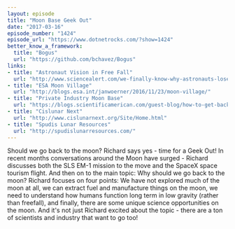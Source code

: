 ```yaml
---
layout: episode
title: "Moon Base Geek Out"
date: "2017-03-16"
episode_number: "1424"
episode_url: "https://www.dotnetrocks.com/?show=1424"
better_know_a_framework:
  title: "Bogus"
  url: "https://github.com/bchavez/Bogus"
links:
- title: "Astronaut Vision in Free Fall"
  url: "http://www.sciencealert.com/we-finally-know-why-astronauts-lose-their-vision-in-space-and-it-s-bad-news-for-mars-missions"
- title: "ESA Moon Village"
  url: "http://blogs.esa.int/janwoerner/2016/11/23/moon-village/"
- title: "Private Industry Moon Base"
  url: "https://blogs.scientificamerican.com/guest-blog/how-to-get-back-to-the-moon-in-4-years-this-time-to-stay/"
- title: "Cislunar Next"
  url: "http://www.cislunarnext.org/Site/Home.html"
- title: "Spudis Lunar Resources"
  url: "http://spudislunarresources.com/"
---
```


Should we go back to the moon? Richard says yes - time for a Geek Out! In recent months conversations around the Moon have surged - Richard discusses both the SLS EM-1 mission to the move and the SpaceX space tourism flight. And then on to the main topic: Why should we go back to the moon? Richard focuses on four points: We have not explored much of the moon at all, we can extract fuel and manufacture things on the moon, we need to understand how humans function long term in low gravity (rather than freefall), and finally, there are some unique science opportunities on the moon. And it's not just Richard excited about the topic - there are a ton of scientists and industry that want to go too!
